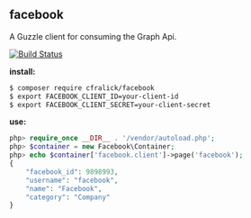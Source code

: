 facebook
---  

A Guzzle client for consuming the Graph Api. 

[![Build Status](https://travis-ci.org/cfralick/facebook.svg)](https://travis-ci.org/cfralick/facebook)  


__install:__  
```bash
$ composer require cfralick/facebook
$ export FACEBOOK_CLIENT_ID=your-client-id
$ export FACEBOOK_CLIENT_SECRET=your-client-secret
```  

__use:__  
```php
php> require_once __DIR__ . '/vendor/autoload.php';
php> $container = new Facebook\Container;
php> echo $container['facebook.client']->page('facebook');
{
    "facebook_id": 9898993, 
    "username": "facebook", 
    "name": "Facebook",
    "category": "Company"
}
```

